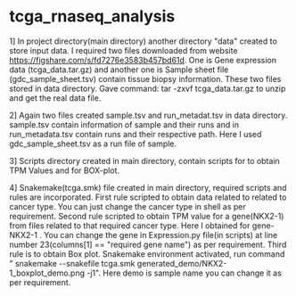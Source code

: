 # tcga_rnaseq_analysis
1] In project directory(main directory) another directory "data" created to store input data. I required two files downloaded from website https://figshare.com/s/fd7276e3583b457bd61d. One is Gene expression data (tcga_data.tar.gz) and another one is Sample sheet file (gdc_sample_sheet.tsv) contain tissue biopsy information. These two files stored in data directory. Gave command: tar -zxvf tcga_data.tar.gz to
unzip and get the real data file.

2] Again two files created sample.tsv and run_metadat.tsv in data directory. sample.tsv contain information of sample and their runs and in run_metadata.tsv contain runs and their respective path.
Here I used gdc_sample_sheet.tsv as a run file of sample.

3] Scripts directory created in main directory, contain scripts for to obtain TPM Values and for BOX-plot.

4] Snakemake(tcga.smk) file created in main directory, required scripts and rules are incorporated. 
First rule scripted to obtain data related to related to cancer type. You can just change the cancer type in shell as per requirement.
Second rule scripted to obtain TPM value for a gene(NKX2-1) from files related to that required cancer type. Here I obtained for gene- NKX2-1 . You can change the gene in Expression.py file(in scripts) at line number 23(columns[1] == "required gene name") as per requirement.
Third rule is to obtain Box plot.
Snakemake environment activated, run command " snakemake --snakefile tcga.smk generated_demo/NKX2-1_boxplot_demo.png -j1". Here demo is sample name you can change it as per requirement.

